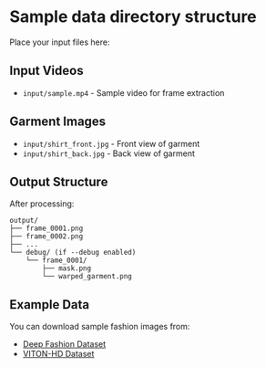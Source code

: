 # Sample data directory structure

Place your input files here:

## Input Videos
- `input/sample.mp4` - Sample video for frame extraction

## Garment Images
- `input/shirt_front.jpg` - Front view of garment
- `input/shirt_back.jpg` - Back view of garment

## Output Structure
After processing:
```
output/
├── frame_0001.png
├── frame_0002.png
├── ...
└── debug/ (if --debug enabled)
    └── frame_0001/
        ├── mask.png
        └── warped_garment.png
```

## Example Data
You can download sample fashion images from:
- [Deep Fashion Dataset](http://mmlab.ie.cuhk.edu.hk/projects/DeepFashion.html)
- [VITON-HD Dataset](https://github.com/shadow2496/VITON-HD)
